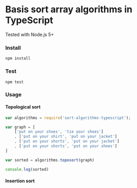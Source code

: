 # Basis sort array algorithms in TypeScript

Tested with Node.js 5+
### Install
```
npm install
```

### Test
```
npm test
```

### Usage

#### Topological sort
```js
var algorithms = require('sort-algorithms-typescript');

var graph = [
    ['put on your shoes', 'tie your shoes']
    , ['put on your shirt', 'put on your jacket']
    , ['put on your shorts', 'put on your jacket']
    , ['put on your shorts', 'put on your shoes']
]

var sorted = algorithms.toposort(graph)

console.log(sorted)
```
#### Insertion sort
```js
